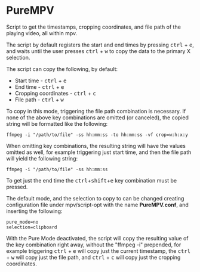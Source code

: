 # PureMPV

Script to get the timestamps, cropping coordinates, and file path of the playing video, all within mpv.

The script by default registers the start and end times by pressing <kbd>ctrl</kbd> + <kbd>e</kbd>, and waits until the user presses <kbd>ctrl</kbd> + <kbd>w</kbd> to copy the data to the primary X selection.

The script can copy the following, by default:

- Start time - <kbd>ctrl</kbd> + <kbd>e</kbd>
- End time - <kbd>ctrl</kbd> + <kbd>e</kbd>
- Cropping coordinates - <kbd>ctrl</kbd> + <kbd>c</kbd>
- File path - <kbd>ctrl</kbd> + <kbd>w</kbd>

To copy in this mode, triggering the file path combination is necessary. If none of the above key combinations are omitted (or canceled), the copied string will be formatted like the following:
```console
ffmpeg -i "/path/to/file" -ss hh:mm:ss -to hh:mm:ss -vf crop=w:h:x:y
```
When omitting key combinations, the resulting string will have the values omitted as well, for example triggering just start time, and then the file path will yield the following string:
```console
ffmpeg -i "/path/to/file" -ss hh:mm:ss
```

To get just the end time the <kbd>ctrl</kbd>+<kbd>shift</kbd>+<kbd>e</kbd> key combination must be pressed.

The default mode, and the selection to copy to can be changed creating configuration file under mpv/script-opt with the name **PureMPV.conf**, and inserting the following:
```console
pure_mode=no
selection=clipboard
```
With the Pure Mode deactivated, the script will copy the resulting value of the key combination right away, without the "ffmpeg -i" prepended, for example triggering <kbd>ctrl</kbd> + <kbd>e</kbd> will copy just the current timestamp, the <kbd>ctrl</kbd> + <kbd>w</kbd> will copy just the file path, and <kbd>ctrl</kbd> + <kbd>c</kbd> will copy just the cropping coordinates.
